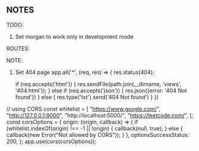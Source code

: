 ## NOTES

TODO:
1. Set morgan to work only in development mode

ROUTES:



NOTE: 

1. Set 404 page 
app.all('*', (req, res) => {
	res.status(404);

	if (req.accepts('html')) {
		res.sendFile(path.join(__dirname, 'views', '404.html'));
	} else if (req.accepts('json')) {
		res.json({error: '404 Not found'})
	} else {
		res.type('txt').send('404 Not found')
	}
})


// using CORS
const whitelist = [
	"https://www.google.com/",
	"http://127.0.0.1:8000",
	"http://localhost:5000/",
	"https://leetcode.com/",
];
const corsOptions = {
	origin: (origin, callback) => {
		if (whitelist.indexOf(origin) !== -1 || !origin) {
			callback(null, true);
		} else {
			callback(new Error("Not allowed by CORS"));
		}
	},
	optionsSuccessStatus: 200,
};
app.use(cors(corsOptions));